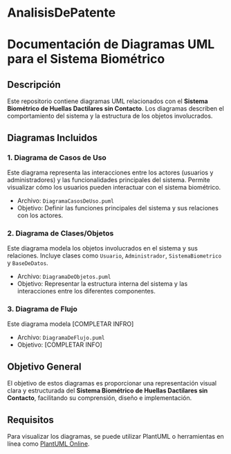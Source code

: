 # AnalisisDePatente

# Documentación de Diagramas UML para el Sistema Biométrico

## Descripción
Este repositorio contiene diagramas UML relacionados con el **Sistema Biométrico de Huellas Dactilares sin Contacto**. Los diagramas describen el comportamiento del sistema y la estructura de los objetos involucrados.

## Diagramas Incluidos

### 1. **Diagrama de Casos de Uso**
Este diagrama representa las interacciones entre los actores (usuarios y administradores) y las funcionalidades principales del sistema. Permite visualizar cómo los usuarios pueden interactuar con el sistema biométrico.

- Archivo: `DiagramaCasosDeUso.puml`
- Objetivo: Definir las funciones principales del sistema y sus relaciones con los actores.

### 2. **Diagrama de Clases/Objetos**
Este diagrama modela los objetos involucrados en el sistema y sus relaciones. Incluye clases como `Usuario`, `Administrador`, `SistemaBiometrico` y `BaseDeDatos`.

- Archivo: `DiagramaDeObjetos.puml`
- Objetivo: Representar la estructura interna del sistema y las interacciones entre los diferentes componentes.

### 3. **Diagrama de Flujo**
Este diagrama modela [COMPLETAR INFRO]
- Archivo: `DiagramaDeFlujo.puml`
- Objetivo: [COMPLETAR INFO]


## Objetivo General
El objetivo de estos diagramas es proporcionar una representación visual clara y estructurada del **Sistema Biométrico de Huellas Dactilares sin Contacto**, facilitando su comprensión, diseño e implementación.

## Requisitos
Para visualizar los diagramas, se puede utilizar PlantUML o herramientas en línea como [PlantUML Online](https://www.plantuml.com/plantuml/).


